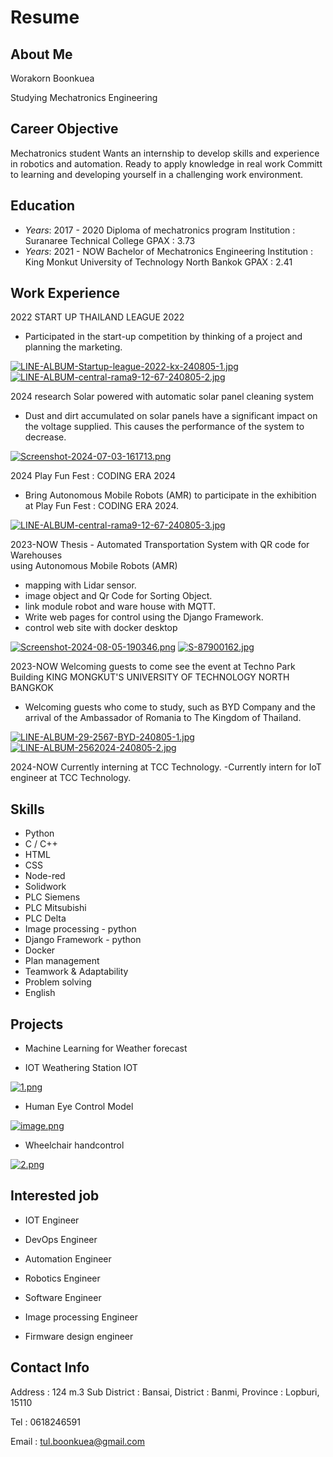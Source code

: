 # Resume

## About Me
Worakorn Boonkuea

Studying Mechatronics Engineering

## Career Objective
Mechatronics student Wants an internship to develop skills and experience in robotics and automation. 
Ready to apply knowledge in real work Committ to learning and developing yourself in a challenging work environment.

## Education
- *Years*: 2017 - 2020
   Diploma of mechatronics program
   Institution : Suranaree Technical College
   GPAX : 3.73
- *Years*: 2021 - NOW
   Bachelor of Mechatronics Engineering 
   Institution : King Monkut University of Technology North Bankok
   GPAX : 2.41

## Work Experience
2022
  START UP THAILAND LEAGUE 2022
  - Participated in the start-up competition by thinking of a project and planning the marketing.

[![LINE-ALBUM-Startup-league-2022-kx-240805-1.jpg](https://i.postimg.cc/JzQhphR6/LINE-ALBUM-Startup-league-2022-kx-240805-1.jpg)](https://postimg.cc/18fPtsnw)
[![LINE-ALBUM-central-rama9-12-67-240805-2.jpg](https://i.postimg.cc/52f4QM8w/LINE-ALBUM-central-rama9-12-67-240805-2.jpg)](https://postimg.cc/ZCDtX27R)
  
2024
  research Solar powered with automatic solar panel cleaning system
  - Dust and dirt accumulated on solar panels have a significant impact on the voltage supplied. This causes the performance of the system to decrease.

[![Screenshot-2024-07-03-161713.png](https://i.postimg.cc/8PGhM9hh/Screenshot-2024-07-03-161713.png)](https://postimg.cc/kDj6djY4)

2024
  Play Fun Fest : CODING ERA 2024
  - Bring Autonomous Mobile Robots (AMR) to participate in the exhibition at Play Fun Fest : CODING ERA 2024.

[![LINE-ALBUM-central-rama9-12-67-240805-3.jpg](https://i.postimg.cc/Px3Ft1TL/LINE-ALBUM-central-rama9-12-67-240805-3.jpg)](https://postimg.cc/xJmP5JkY)

2023-NOW
  Thesis - Automated Transportation System with QR code for Warehouses  
  using Autonomous Mobile Robots (AMR)
  - mapping with Lidar sensor.
  - image object and Qr Code for Sorting Object.
  - link module robot and ware house with MQTT.
  - Write web pages for control using the Django Framework.
  - control web site with docker desktop

[![Screenshot-2024-08-05-190346.png](https://i.postimg.cc/4dD27sHZ/Screenshot-2024-08-05-190346.png)](https://postimg.cc/phBJ3NB1)
[![S-87900162.jpg](https://i.postimg.cc/8zz4CjXM/S-87900162.jpg)](https://postimg.cc/xcBMxT21)

2023-NOW
  Welcoming guests to come see the event at Techno Park Building KING MONGKUT'S UNIVERSITY OF TECHNOLOGY NORTH BANGKOK
  - Welcoming guests who come to study, such as BYD Company and the arrival of the Ambassador of Romania to The Kingdom of Thailand.

[![LINE-ALBUM-29-2567-BYD-240805-1.jpg](https://i.postimg.cc/qqNDggv1/LINE-ALBUM-29-2567-BYD-240805-1.jpg)](https://postimg.cc/SYpfvS89)  
[![LINE-ALBUM-2562024-240805-2.jpg](https://i.postimg.cc/NMzphYkm/LINE-ALBUM-2562024-240805-2.jpg)](https://postimg.cc/N9R1T3Vj)

2024-NOW
  Currently interning at TCC Technology.
   -Currently intern for IoT engineer at TCC Technology.

## Skills
- Python
- C / C++
- HTML
- CSS
- Node-red
- Solidwork
- PLC Siemens
- PLC Mitsubishi
- PLC Delta
- Image processing   - python
- Django Framework - python
- Docker
- Plan management
- Teamwork & Adaptability
- Problem solving
- English

## Projects
- Machine Learning for Weather forecast
  
- IOT Weathering Station IOT

[![1.png](https://i.postimg.cc/XJYRgHXD/1.png)](https://postimg.cc/FfwCrxyj)

- Human Eye Control Model

[![image.png](https://i.postimg.cc/9XnhLhdP/image.png)](https://postimg.cc/yWctN2rW)

- Wheelchair handcontrol

[![2.png](https://i.postimg.cc/4nk2jBNG/2.png)](https://postimg.cc/tnkzxdxv)

## Interested job
- IOT Engineer

- DevOps Engineer

- Automation Engineer

- Robotics Engineer

- Software Engineer

- Image processing Engineer

- Firmware design engineer
 
## Contact Info
Address : 124 m.3 Sub District : Bansai,
District : Banmi, Province : Lopburi, 15110

Tel : 0618246591

Email : tul.boonkuea@gmail.com
